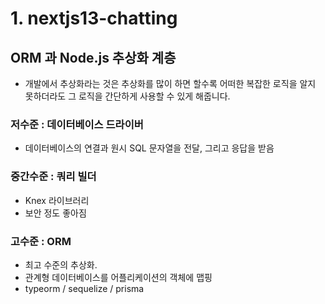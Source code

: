 # 1. nextjs13-chatting
## ORM 과 Node.js 추상화 계층
- 개발에서 추상화라는 것은 추상화를 많이 하면 할수록 어떠한 복잡한 로직을 알지 못하더라도 그 로직을 간단하게 사용할 수 있게 해줍니다.

### 저수준 : 데이터베이스 드라이버
- 데이터베이스의 연결과 원시 SQL 문자열을 전달, 그리고 응답을 받음

### 중간수준 : 쿼리 빌더
- Knex 라이브러리
- 보안 정도 좋아짐

### 고수준 : ORM
- 최고 수준의 추상화.
- 관계형 데이터베이스를 어플리케이션의 객체에 맵핑
- typeorm / sequelize / prisma